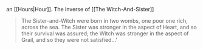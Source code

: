 an [[Hours|Hour]].
The inverse of [[The Witch-And-Sister]]

> The Sister-and-Witch were born in two wombs, one poor one rich, across the sea. The Sister was stronger in the aspect of Heart, and so their survival was assured; the Witch was stronger in the aspect of Grail, and so they were not satisfied...'